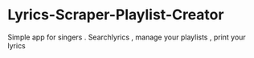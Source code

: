 # Lyrics-Scraper-Playlist-Creator
Simple app for singers . Searchlyrics , manage your playlists , print your lyrics 
